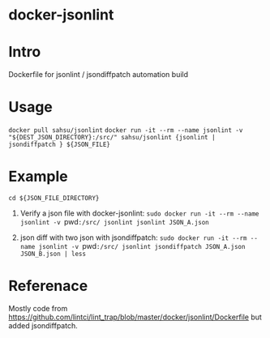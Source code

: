 # docker-jsonlint

# Intro
 Dockerfile for jsonlint / jsondiffpatch automation build

# Usage
 `docker pull sahsu/jsonlint`
 `docker run -it --rm --name jsonlint -v "${DEST_JSON_DIRECTORY}:/src/" sahsu/jsonlint {jsonlint | jsondiffpatch } ${JSON_FILE}`

# Example
 `cd ${JSON_FILE_DIRECTORY}`
 
 1. Verify a json file with docker-jsonlint:
 `sudo docker run -it --rm --name jsonlint -v `pwd`:/src/ jsonlint jsonlint JSON_A.json`

 1. json diff with two json with jsondiffpatch:
 `sudo docker run -it --rm --name jsonlint -v `pwd`:/src/ jsonlint jsondiffpatch JSON_A.json JSON_B.json | less`

# Referenace
 Mostly code from https://github.com/lintci/lint_trap/blob/master/docker/jsonlint/Dockerfile but added jsondiffpatch.

